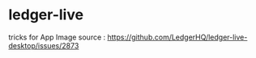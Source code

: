 # ledger-live
tricks for App Image
source : https://github.com/LedgerHQ/ledger-live-desktop/issues/2873
